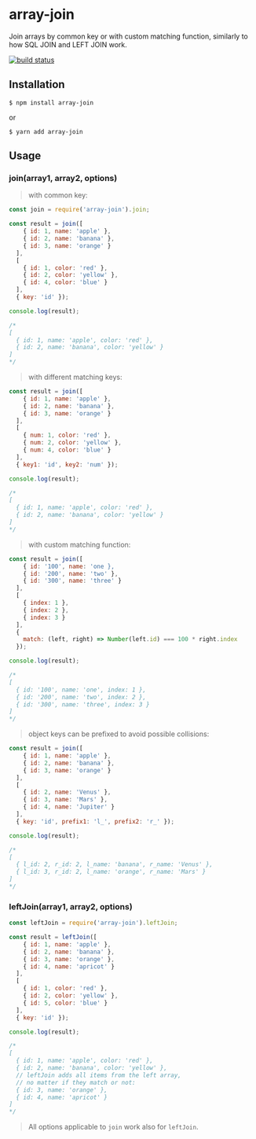 # array-join
Join arrays by common key or with custom matching function, similarly to how SQL JOIN and LEFT JOIN work.

[![build status](https://img.shields.io/travis/iredchuk/array-join/master.svg?style=flat-square)](https://travis-ci.org/iredchuk/array-join)

## Installation
```console
$ npm install array-join
```
or
```console
$ yarn add array-join
```

## Usage

### join(array1, array2, options)
> with common key:
```js
const join = require('array-join').join;

const result = join([
    { id: 1, name: 'apple' },
    { id: 2, name: 'banana' },
    { id: 3, name: 'orange' }
  ],
  [
    { id: 1, color: 'red' },
    { id: 2, color: 'yellow' },
    { id: 4, color: 'blue' }
  ],
  { key: 'id' });

console.log(result);

/*
[
  { id: 1, name: 'apple', color: 'red' },
  { id: 2, name: 'banana', color: 'yellow' }
]
*/
```

> with different matching keys:
```js
const result = join([
    { id: 1, name: 'apple' },
    { id: 2, name: 'banana' },
    { id: 3, name: 'orange' }
  ],
  [
    { num: 1, color: 'red' },
    { num: 2, color: 'yellow' },
    { num: 4, color: 'blue' }
  ],
  { key1: 'id', key2: 'num' });

console.log(result);

/*
[
  { id: 1, name: 'apple', color: 'red' },
  { id: 2, name: 'banana', color: 'yellow' }
]
*/
```

> with custom matching function:
```js
const result = join([
    { id: '100', name: 'one },
    { id: '200', name: 'two' },
    { id: '300', name: 'three' }
  ],
  [
    { index: 1 },
    { index: 2 },
    { index: 3 }
  ],
  {
    match: (left, right) => Number(left.id) === 100 * right.index
  });

console.log(result);

/*
[
  { id: '100', name: 'one', index: 1 },
  { id: '200', name: 'two', index: 2 },
  { id: '300', name: 'three', index: 3 }
]
*/
```

> object keys can be prefixed to avoid possible collisions:
```js
const result = join([
    { id: 1, name: 'apple' },
    { id: 2, name: 'banana' },
    { id: 3, name: 'orange' }
  ],
  [
    { id: 2, name: 'Venus' },
    { id: 3, name: 'Mars' },
    { id: 4, name: 'Jupiter' }
  ],
  { key: 'id', prefix1: 'l_', prefix2: 'r_' });

console.log(result);

/*
[
  { l_id: 2, r_id: 2, l_name: 'banana', r_name: 'Venus' },
  { l_id: 3, r_id: 2, l_name: 'orange', r_name: 'Mars' }
]
*/
```

### leftJoin(array1, array2, options)
```js
const leftJoin = require('array-join').leftJoin;

const result = leftJoin([
    { id: 1, name: 'apple' },
    { id: 2, name: 'banana' },
    { id: 3, name: 'orange' },
    { id: 4, name: 'apricot' }
  ],
  [
    { id: 1, color: 'red' },
    { id: 2, color: 'yellow' },
    { id: 5, color: 'blue' }
  ],
  { key: 'id' });

console.log(result);

/*
[
  { id: 1, name: 'apple', color: 'red' },
  { id: 2, name: 'banana', color: 'yellow' },
  // leftJoin adds all items from the left array,
  // no matter if they match or not:
  { id: 3, name: 'orange' },
  { id: 4, name: 'apricot' }
]
*/
```

> All options applicable to `join` work also for `leftJoin`.
